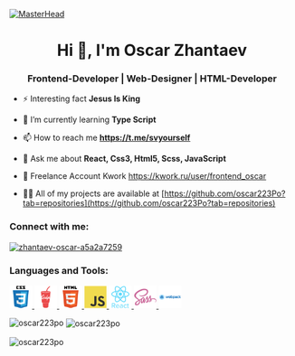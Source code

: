 [![MasterHead](https://github.com/oscar223Po/oscar223Po/assets/99406219/dd32d8b3-1fda-4e4d-8a22-bf6bb8813179)]()
<h1 align="center">Hi 👋, I'm Oscar Zhantaev</h1>
<h3 align="center">Frontend-Developer | Web-Designer | HTML-Developer</h3>

- ⚡ Interesting fact **Jesus Is King**

- 🌱 I’m currently learning **Type Script**

- 📫 How to reach me **https://t.me/svyourself**

- 💬 Ask me about **React, Css3, Html5, Scss, JavaScript**

- 📄 Freelance Account Kwork https://kwork.ru/user/frontend_oscar

- 👨‍💻 All of my projects are available at [https://github.com/oscar223Po?tab=repositories](https://github.com/oscar223Po?tab=repositories)

<h3 align="left">Connect with me:</h3>
<p align="left">
<a href="https://linkedin.com/in/zhantaev-oscar-a5a2a7259" target="blank"><img align="center" src="https://raw.githubusercontent.com/rahuldkjain/github-profile-readme-generator/master/src/images/icons/Social/linked-in-alt.svg" alt="zhantaev-oscar-a5a2a7259" height="30" width="40" /></a>
</p>

<h3 align="left">Languages and Tools:</h3>
<p align="left"> <a href="https://www.w3schools.com/css/" target="_blank" rel="noreferrer"> <img src="https://raw.githubusercontent.com/devicons/devicon/master/icons/css3/css3-original-wordmark.svg" alt="css3" width="40" height="40"/> </a> <a href="https://gulpjs.com" target="_blank" rel="noreferrer"> <img src="https://raw.githubusercontent.com/devicons/devicon/master/icons/gulp/gulp-plain.svg" alt="gulp" width="40" height="40"/> </a> <a href="https://www.w3.org/html/" target="_blank" rel="noreferrer"> <img src="https://raw.githubusercontent.com/devicons/devicon/master/icons/html5/html5-original-wordmark.svg" alt="html5" width="40" height="40"/> </a> <a href="https://developer.mozilla.org/en-US/docs/Web/JavaScript" target="_blank" rel="noreferrer"> <img src="https://raw.githubusercontent.com/devicons/devicon/master/icons/javascript/javascript-original.svg" alt="javascript" width="40" height="40"/> </a> <a href="https://reactjs.org/" target="_blank" rel="noreferrer"> <img src="https://raw.githubusercontent.com/devicons/devicon/master/icons/react/react-original-wordmark.svg" alt="react" width="40" height="40"/> </a> <a href="https://sass-lang.com" target="_blank" rel="noreferrer"> <img src="https://raw.githubusercontent.com/devicons/devicon/master/icons/sass/sass-original.svg" alt="sass" width="40" height="40"/> </a> <a href="https://webpack.js.org" target="_blank" rel="noreferrer"> <img src="https://raw.githubusercontent.com/devicons/devicon/d00d0969292a6569d45b06d3f350f463a0107b0d/icons/webpack/webpack-original-wordmark.svg" alt="webpack" width="40" height="40"/> </a> </p>

<p><img align="left" src="https://github-readme-stats.vercel.app/api/top-langs?username=oscar223po&show_icons=true&locale=en&layout=compact" alt="oscar223po" /></p>

<p>&nbsp;<img align="center" src="https://github-readme-stats.vercel.app/api?username=oscar223po&show_icons=true&locale=en" alt="oscar223po" /></p>

<p><img align="center" src="https://github-readme-streak-stats.herokuapp.com/?user=oscar223po&" alt="oscar223po" /></p>

